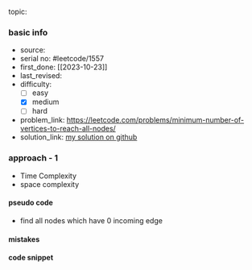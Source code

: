 topic:

### basic info
- source: 
- serial no: #leetcode/1557 
- first_done: [[2023-10-23]]
- last_revised:
- difficulty:
	- [ ] easy
	- [x] medium
	- [ ] hard
- problem_link: https://leetcode.com/problems/minimum-number-of-vertices-to-reach-all-nodes/
- solution_link: [my solution on github](https://github.com/shadow-1310/DSA_practice/blob/master/LeetCode/top_interview/graph/1557-reach_all_node.py)

### approach - 1
- Time Complexity
- space complexity

#### pseudo code
- find all nodes which have 0 incoming edge
#### mistakes

#### code snippet
```python

```
